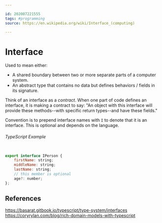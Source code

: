 ```yaml
---

id: 202007221555
tags: #programming
source: https://en.wikipedia.org/wiki/Interface_(computing)

---
```


# Interface
Used to mean either:
 - A shared boundary between two or more separate parts of a computer system.
 - An abstract type that contains no data but defines behaviors / fields in its signature.
 
 Think of an interface as a *contract*. When one part of code defines an interface, it is making a contract to say: "An object with this interface will provide these methods--with specific return types--and have these fields."

Convention is to prepend interface names with `I` to denote that it is an interface. This is optional and depends on the language.

###### TypeScript Example
```js

export interface IPerson {
	firstName: string;
	middleName: string;
	lastName: string;
	// this member is optional
	age?: number;
};

```


## References
https://basarat.gitbook.io/typescript/type-system/interfaces
https://coryrylan.com/blog/rich-domain-models-with-typescript